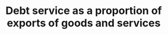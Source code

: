 ---
actual_indicator_available: Net U.S. acquisition of debt securities (outflow) as a
  percentage of exports (goods and services)
actual_indicator_available_description: Debt securities is defined as Negotiable instruments
  that serve as evidence of debt including bills, bonds, notes, negotiable certificates
  of deposit, commercial paper, debentures, asset-backed securities, money market
  instruments, and similar instruments traded in financial markets.
computation_units: Percentage
data_non_statistical: false
date_metadata_updated: 10/2017
date_of_national_source_publication: 9/2017
goal_meta_link: http://unstats.un.org/sdgs/files/metadata-compilation/Metadata-Goal-17.pdf
graph_negative: true
graph_title: Net U.S. acquisition of debt securities (outflow) as a percentage of
  exports (goods and services)
graph_type: line
has_metadata: false
indicator: 17.4.1
indicator_name: Debt service as a proportion of exports of goods and services
indicator_sort_order: 17-04-01
indicator_variable: net_outflow_dbt_sctrs_pct_exprts
layout: indicator
national_geographical_coverage: United States
periodicity: Annual
permalink: /17-4-1/
published: true
reporting_status: complete
scheduled_update_by_national_source: 12/2017
sdg_goal: 17
source_active_1: true
source_agency_staff_email_1: Andrew.Craig@bea.gov
source_agency_staff_name_1: Andrew Craig
source_agency_survey_dataset_1: U.S. International Transactions, Expanded Detail
source_notes_1: null
source_organisation_1: U.S. International Transactions, Expanded Detail
source_title_1: null
source_url_1: http://www.bea.gov/iTable/iTableHtml.cfm?reqid=62&step=6&isuri=1&6210=1&6200=2
target: Assist developing countries in attaining long-term debt sustainability through
  coordinated policies aimed at fostering debt financing, debt relief and debt restructuring,
  as appropriate, and address the external debt of highly indebted poor countries
  to reduce debt distress.
target_id: '17.4'
time_period: 2000-2016
title: Debt service as a proportion of exports of goods and services
un_custodial_agency: World Bank  (Partnering Agencies:UNCTAD)
un_designated_tier: '1'
us_method_of_computation: Net U.S. acquisition of debt securities divided by exports
  (goods and services)
variable_description: null
variable_notes: null
---